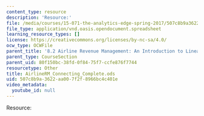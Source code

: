 ```yaml
---
content_type: resource
description: 'Resource:'
file: /media/courses/15-071-the-analytics-edge-spring-2017/507c8b9a3622aa007f2f8966bc4c401e_AirlineRM_Connecting_Complete.ods
file_type: application/vnd.oasis.opendocument.spreadsheet
learning_resource_types: []
license: https://creativecommons.org/licenses/by-nc-sa/4.0/
ocw_type: OCWFile
parent_title: '8.2 Airline Revenue Management: An Introduction to Linear Optimization '
parent_type: CourseSection
parent_uid: 80f150bc-38fd-0f84-75f7-ccfe876f7744
resourcetype: Other
title: AirlineRM_Connecting_Complete.ods
uid: 507c8b9a-3622-aa00-7f2f-8966bc4c401e
video_metadata:
  youtube_id: null
---
```

Resource: